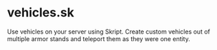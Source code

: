 # vehicles.sk
Use vehicles on your server using Skript. Create custom vehicles out of multiple armor stands and teleport them as they were one entity.
